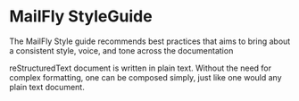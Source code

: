 # MailFly StyleGuide

The MailFly Style guide recommends best practices that aims to bring about a consistent style, voice, and tone across the documentation

reStructuredText document is written in plain text. Without the need for complex formatting, one can be composed simply, just like one would any plain text document.
